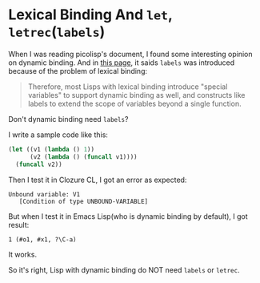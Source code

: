 # Lexical Binding And `let`, `letrec`(`labels`)


When I was reading picolisp's document, I found some interesting opinion on dynamic binding. And in [this page][1], it saids `labels` was introduced because of the problem of lexical binding:

>  Therefore, most Lisps with lexical binding introduce "special variables" to support dynamic binding as well, and constructs like labels to extend the scope of variables beyond a single function.

Don't dynamic binding need `labels`?

I write a sample code like this:

```lisp
(let ((v1 (lambda () 1))
      (v2 (lambda () (funcall v1))))
  (funcall v2))
```

Then I test it in Clozure CL, I got an error as expected:
```
Unbound variable: V1
   [Condition of type UNBOUND-VARIABLE]
```

But when I test it in Emacs Lisp(who is dynamic binding by default), I got result:
```
1 (#o1, #x1, ?\C-a)
```

It works.


So it's right, Lisp with dynamic binding do NOT need `labels` or `letrec`.


[1]: https://software-lab.de/doc/faq.html#dynamic

